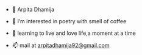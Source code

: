- 👋 Arpita Dhamija
- 👀 I’m interested in poetry with smell of coffee
- 🌱 learning to live and love life,a moment at a time

- 📫 mail at arpitadhamija92@gmail.com

<!---
chikchikpanda/chikchikpanda is a ✨ special ✨ repository because its `README.md` (this file) appears on your GitHub profile.
You can click the Preview link to take a look at your changes.
--->
